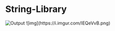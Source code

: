 # String-Library


<img src='https://imgur.com/IEQeVvB' title='Output' width='' alt='Output' />
![img](https://i.imgur.com/IEQeVvB.png)
